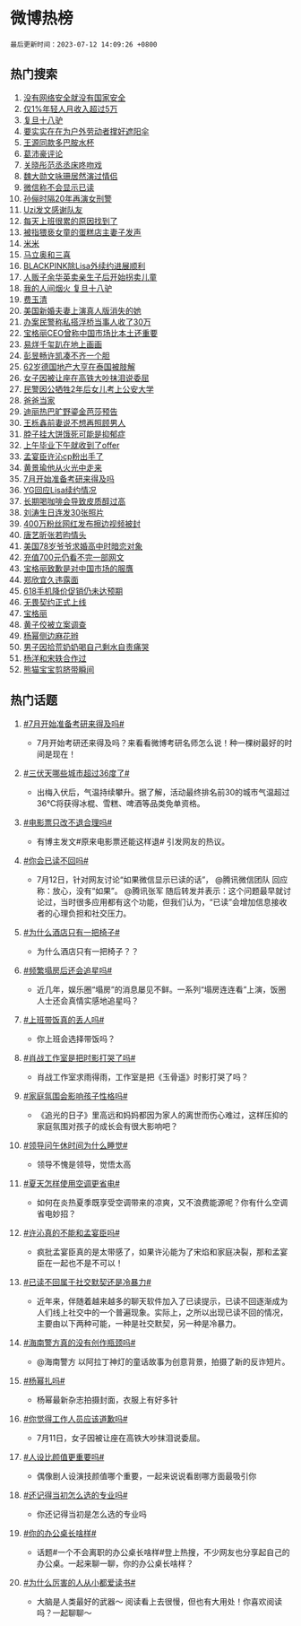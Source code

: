 # 微博热榜

`最后更新时间：2023-07-12 14:09:26 +0800`

## 热门搜索

1. [没有网络安全就没有国家安全](https://m.weibo.cn/search?containerid=100103type%3D1%26t%3D10%26q%3D%23%E6%B2%A1%E6%9C%89%E7%BD%91%E7%BB%9C%E5%AE%89%E5%85%A8%E5%B0%B1%E6%B2%A1%E6%9C%89%E5%9B%BD%E5%AE%B6%E5%AE%89%E5%85%A8%23&stream_entry_id=51&isnewpage=1&extparam=seat%3D1%26stream_entry_id%3D51%26c_type%3D51%26dgr%3D0%26cate%3D10103%26pos%3D0%26filter_type%3Drealtimehot%26display_time%3D1689142164%26pre_seqid%3D168914216486201758599&luicode=10000011&lfid=106003type%253D25%2526t%253D3%2526disable_hot%253D1%2526filter_type%253Drealtimehot)
1. [仅1%年轻人月收入超过5万](https://m.weibo.cn/search?containerid=100103type%3D1%26t%3D10%26q%3D%23%E4%BB%851%25%E5%B9%B4%E8%BD%BB%E4%BA%BA%E6%9C%88%E6%94%B6%E5%85%A5%E8%B6%85%E8%BF%875%E4%B8%87%23&stream_entry_id=31&isnewpage=1&extparam=seat%3D1%26stream_entry_id%3D31%26lcate%3D5001%26filter_type%3Drealtimehot%26pos%3D0%26flag%3D1%26dgr%3D0%26realpos%3D1%26c_type%3D31%26q%3D%2523%25E4%25BB%25851%2525%25E5%25B9%25B4%25E8%25BD%25BB%25E4%25BA%25BA%25E6%259C%2588%25E6%2594%25B6%25E5%2585%25A5%25E8%25B6%2585%25E8%25BF%25875%25E4%25B8%2587%2523%26cate%3D5001%26band_rank%3D1%26display_time%3D1689142164%26pre_seqid%3D168914216486201758599&luicode=10000011&lfid=106003type%253D25%2526t%253D3%2526disable_hot%253D1%2526filter_type%253Drealtimehot)
1. [复旦十八驴](https://m.weibo.cn/search?containerid=100103type%3D1%26t%3D10%26q%3D%E5%A4%8D%E6%97%A6%E5%8D%81%E5%85%AB%E9%A9%B4&stream_entry_id=31&isnewpage=1&extparam=seat%3D1%26stream_entry_id%3D31%26lcate%3D5001%26filter_type%3Drealtimehot%26pos%3D1%26flag%3D1%26dgr%3D0%26realpos%3D2%26c_type%3D31%26q%3D%25E5%25A4%258D%25E6%2597%25A6%25E5%258D%2581%25E5%2585%25AB%25E9%25A9%25B4%26cate%3D5001%26band_rank%3D2%26display_time%3D1689142164%26pre_seqid%3D168914216486201758599&luicode=10000011&lfid=106003type%253D25%2526t%253D3%2526disable_hot%253D1%2526filter_type%253Drealtimehot)
1. [要实实在在为户外劳动者撑好遮阳伞](https://m.weibo.cn/search?containerid=100103type%3D1%26t%3D10%26q%3D%23%E8%A6%81%E5%AE%9E%E5%AE%9E%E5%9C%A8%E5%9C%A8%E4%B8%BA%E6%88%B7%E5%A4%96%E5%8A%B3%E5%8A%A8%E8%80%85%E6%92%91%E5%A5%BD%E9%81%AE%E9%98%B3%E4%BC%9E%23&stream_entry_id=31&isnewpage=1&extparam=seat%3D1%26stream_entry_id%3D31%26lcate%3D5001%26filter_type%3Drealtimehot%26pos%3D2%26flag%3D0%26dgr%3D0%26realpos%3D3%26c_type%3D31%26q%3D%2523%25E8%25A6%2581%25E5%25AE%259E%25E5%25AE%259E%25E5%259C%25A8%25E5%259C%25A8%25E4%25B8%25BA%25E6%2588%25B7%25E5%25A4%2596%25E5%258A%25B3%25E5%258A%25A8%25E8%2580%2585%25E6%2592%2591%25E5%25A5%25BD%25E9%2581%25AE%25E9%2598%25B3%25E4%25BC%259E%2523%26cate%3D5001%26band_rank%3D3%26display_time%3D1689142164%26pre_seqid%3D168914216486201758599&luicode=10000011&lfid=106003type%253D25%2526t%253D3%2526disable_hot%253D1%2526filter_type%253Drealtimehot)
1. [王源同款多巴胺水杯](https://m.weibo.cn/search?containerid=100103type%3D1%26t%3D10%26q%3D%23%E7%8E%8B%E6%BA%90%E5%90%8C%E6%AC%BE%E5%A4%9A%E5%B7%B4%E8%83%BA%E6%B0%B4%E6%9D%AF%23&stream_entry_id=31&isnewpage=1&extparam=seat%3D1%26stream_entry_id%3D31%26is_ad_pos%3D1%26lcate%3D5001%26adid%3D196051%26pos%3D3%26dgr%3D0%26c_type%3D31%26q%3D%2523%25E7%258E%258B%25E6%25BA%2590%25E5%2590%258C%25E6%25AC%25BE%25E5%25A4%259A%25E5%25B7%25B4%25E8%2583%25BA%25E6%25B0%25B4%25E6%259D%25AF%2523%26band_rank%3D4%26cate%3D5001%26filter_type%3Drealtimehot%26topic_ad%3D1%26display_time%3D1689142164%26pre_seqid%3D168914216486201758599&luicode=10000011&lfid=106003type%253D25%2526t%253D3%2526disable_hot%253D1%2526filter_type%253Drealtimehot)
1. [葛沛豪评论](https://m.weibo.cn/search?containerid=100103type%3D1%26t%3D10%26q%3D%E8%91%9B%E6%B2%9B%E8%B1%AA%E8%AF%84%E8%AE%BA&stream_entry_id=31&isnewpage=1&extparam=seat%3D1%26stream_entry_id%3D31%26lcate%3D5001%26filter_type%3Drealtimehot%26pos%3D4%26flag%3D2%26dgr%3D0%26realpos%3D4%26c_type%3D31%26q%3D%25E8%2591%259B%25E6%25B2%259B%25E8%25B1%25AA%25E8%25AF%2584%25E8%25AE%25BA%26cate%3D5001%26band_rank%3D4%26display_time%3D1689142164%26pre_seqid%3D168914216486201758599&luicode=10000011&lfid=106003type%253D25%2526t%253D3%2526disable_hot%253D1%2526filter_type%253Drealtimehot)
1. [关晓彤范丞丞床咚吻戏](https://m.weibo.cn/search?containerid=100103type%3D1%26t%3D10%26q%3D%23%E5%85%B3%E6%99%93%E5%BD%A4%E8%8C%83%E4%B8%9E%E4%B8%9E%E5%BA%8A%E5%92%9A%E5%90%BB%E6%88%8F%23&stream_entry_id=31&isnewpage=1&extparam=seat%3D1%26stream_entry_id%3D31%26lcate%3D5001%26filter_type%3Drealtimehot%26pos%3D5%26flag%3D2%26dgr%3D0%26realpos%3D5%26c_type%3D31%26q%3D%2523%25E5%2585%25B3%25E6%2599%2593%25E5%25BD%25A4%25E8%258C%2583%25E4%25B8%259E%25E4%25B8%259E%25E5%25BA%258A%25E5%2592%259A%25E5%2590%25BB%25E6%2588%258F%2523%26cate%3D5001%26band_rank%3D5%26display_time%3D1689142164%26pre_seqid%3D168914216486201758599&luicode=10000011&lfid=106003type%253D25%2526t%253D3%2526disable_hot%253D1%2526filter_type%253Drealtimehot)
1. [魏大勋文咏珊居然演过情侣](https://m.weibo.cn/search?containerid=100103type%3D1%26t%3D10%26q%3D%23%E9%AD%8F%E5%A4%A7%E5%8B%8B%E6%96%87%E5%92%8F%E7%8F%8A%E5%B1%85%E7%84%B6%E6%BC%94%E8%BF%87%E6%83%85%E4%BE%A3%23&stream_entry_id=31&isnewpage=1&extparam=seat%3D1%26stream_entry_id%3D31%26lcate%3D5001%26filter_type%3Drealtimehot%26pos%3D6%26flag%3D2%26dgr%3D0%26realpos%3D6%26c_type%3D31%26q%3D%2523%25E9%25AD%258F%25E5%25A4%25A7%25E5%258B%258B%25E6%2596%2587%25E5%2592%258F%25E7%258F%258A%25E5%25B1%2585%25E7%2584%25B6%25E6%25BC%2594%25E8%25BF%2587%25E6%2583%2585%25E4%25BE%25A3%2523%26cate%3D5001%26band_rank%3D6%26display_time%3D1689142164%26pre_seqid%3D168914216486201758599&luicode=10000011&lfid=106003type%253D25%2526t%253D3%2526disable_hot%253D1%2526filter_type%253Drealtimehot)
1. [微信称不会显示已读](https://m.weibo.cn/search?containerid=100103type%3D1%26t%3D10%26q%3D%23%E5%BE%AE%E4%BF%A1%E7%A7%B0%E4%B8%8D%E4%BC%9A%E6%98%BE%E7%A4%BA%E5%B7%B2%E8%AF%BB%23&stream_entry_id=31&isnewpage=1&extparam=seat%3D1%26stream_entry_id%3D31%26lcate%3D5001%26filter_type%3Drealtimehot%26pos%3D7%26flag%3D2%26dgr%3D0%26realpos%3D7%26c_type%3D31%26q%3D%2523%25E5%25BE%25AE%25E4%25BF%25A1%25E7%25A7%25B0%25E4%25B8%258D%25E4%25BC%259A%25E6%2598%25BE%25E7%25A4%25BA%25E5%25B7%25B2%25E8%25AF%25BB%2523%26cate%3D5001%26band_rank%3D7%26display_time%3D1689142164%26pre_seqid%3D168914216486201758599&luicode=10000011&lfid=106003type%253D25%2526t%253D3%2526disable_hot%253D1%2526filter_type%253Drealtimehot)
1. [孙俪时隔20年再演女刑警](https://m.weibo.cn/search?containerid=100103type%3D1%26t%3D10%26q%3D%23%E5%AD%99%E4%BF%AA%E6%97%B6%E9%9A%9420%E5%B9%B4%E5%86%8D%E6%BC%94%E5%A5%B3%E5%88%91%E8%AD%A6%23&stream_entry_id=31&isnewpage=1&extparam=seat%3D1%26stream_entry_id%3D31%26lcate%3D5001%26filter_type%3Drealtimehot%26pos%3D8%26flag%3D1%26dgr%3D0%26realpos%3D8%26c_type%3D31%26q%3D%2523%25E5%25AD%2599%25E4%25BF%25AA%25E6%2597%25B6%25E9%259A%259420%25E5%25B9%25B4%25E5%2586%258D%25E6%25BC%2594%25E5%25A5%25B3%25E5%2588%2591%25E8%25AD%25A6%2523%26cate%3D5001%26band_rank%3D8%26display_time%3D1689142164%26pre_seqid%3D168914216486201758599&luicode=10000011&lfid=106003type%253D25%2526t%253D3%2526disable_hot%253D1%2526filter_type%253Drealtimehot)
1. [Uzi发文感谢队友](https://m.weibo.cn/search?containerid=100103type%3D1%26t%3D10%26q%3D%23Uzi%E5%8F%91%E6%96%87%E6%84%9F%E8%B0%A2%E9%98%9F%E5%8F%8B%23&stream_entry_id=31&isnewpage=1&extparam=seat%3D1%26stream_entry_id%3D31%26lcate%3D5001%26filter_type%3Drealtimehot%26pos%3D9%26flag%3D1%26dgr%3D0%26realpos%3D9%26c_type%3D31%26q%3D%2523Uzi%25E5%258F%2591%25E6%2596%2587%25E6%2584%259F%25E8%25B0%25A2%25E9%2598%259F%25E5%258F%258B%2523%26cate%3D5001%26band_rank%3D9%26display_time%3D1689142164%26pre_seqid%3D168914216486201758599&luicode=10000011&lfid=106003type%253D25%2526t%253D3%2526disable_hot%253D1%2526filter_type%253Drealtimehot)
1. [每天上班很累的原因找到了](https://m.weibo.cn/search?containerid=100103type%3D1%26t%3D10%26q%3D%E6%AF%8F%E5%A4%A9%E4%B8%8A%E7%8F%AD%E5%BE%88%E7%B4%AF%E7%9A%84%E5%8E%9F%E5%9B%A0%E6%89%BE%E5%88%B0%E4%BA%86&stream_entry_id=31&isnewpage=1&extparam=seat%3D1%26stream_entry_id%3D31%26lcate%3D5001%26filter_type%3Drealtimehot%26pos%3D10%26flag%3D0%26dgr%3D0%26realpos%3D10%26c_type%3D31%26q%3D%25E6%25AF%258F%25E5%25A4%25A9%25E4%25B8%258A%25E7%258F%25AD%25E5%25BE%2588%25E7%25B4%25AF%25E7%259A%2584%25E5%258E%259F%25E5%259B%25A0%25E6%2589%25BE%25E5%2588%25B0%25E4%25BA%2586%26cate%3D5001%26band_rank%3D10%26display_time%3D1689142164%26pre_seqid%3D168914216486201758599&luicode=10000011&lfid=106003type%253D25%2526t%253D3%2526disable_hot%253D1%2526filter_type%253Drealtimehot)
1. [被指猥亵女童的蛋糕店主妻子发声](https://m.weibo.cn/search?containerid=100103type%3D1%26t%3D10%26q%3D%23%E8%A2%AB%E6%8C%87%E7%8C%A5%E4%BA%B5%E5%A5%B3%E7%AB%A5%E7%9A%84%E8%9B%8B%E7%B3%95%E5%BA%97%E4%B8%BB%E5%A6%BB%E5%AD%90%E5%8F%91%E5%A3%B0%23&stream_entry_id=31&isnewpage=1&extparam=seat%3D1%26stream_entry_id%3D31%26lcate%3D5001%26filter_type%3Drealtimehot%26pos%3D11%26flag%3D0%26dgr%3D0%26realpos%3D11%26c_type%3D31%26q%3D%2523%25E8%25A2%25AB%25E6%258C%2587%25E7%258C%25A5%25E4%25BA%25B5%25E5%25A5%25B3%25E7%25AB%25A5%25E7%259A%2584%25E8%259B%258B%25E7%25B3%2595%25E5%25BA%2597%25E4%25B8%25BB%25E5%25A6%25BB%25E5%25AD%2590%25E5%258F%2591%25E5%25A3%25B0%2523%26cate%3D5001%26band_rank%3D11%26display_time%3D1689142164%26pre_seqid%3D168914216486201758599&luicode=10000011&lfid=106003type%253D25%2526t%253D3%2526disable_hot%253D1%2526filter_type%253Drealtimehot)
1. [米米](https://m.weibo.cn/search?containerid=100103type%3D1%26t%3D10%26q%3D%E7%B1%B3%E7%B1%B3&stream_entry_id=31&isnewpage=1&extparam=seat%3D1%26stream_entry_id%3D31%26lcate%3D5001%26filter_type%3Drealtimehot%26pos%3D12%26flag%3D0%26dgr%3D0%26realpos%3D12%26c_type%3D31%26q%3D%25E7%25B1%25B3%25E7%25B1%25B3%26cate%3D5001%26band_rank%3D12%26display_time%3D1689142164%26pre_seqid%3D168914216486201758599&luicode=10000011&lfid=106003type%253D25%2526t%253D3%2526disable_hot%253D1%2526filter_type%253Drealtimehot)
1. [马立奥和三喜](https://m.weibo.cn/search?containerid=100103type%3D1%26t%3D10%26q%3D%E9%A9%AC%E7%AB%8B%E5%A5%A5%E5%92%8C%E4%B8%89%E5%96%9C&stream_entry_id=31&isnewpage=1&extparam=seat%3D1%26stream_entry_id%3D31%26lcate%3D5001%26filter_type%3Drealtimehot%26pos%3D13%26flag%3D0%26dgr%3D0%26realpos%3D13%26c_type%3D31%26q%3D%25E9%25A9%25AC%25E7%25AB%258B%25E5%25A5%25A5%25E5%2592%258C%25E4%25B8%2589%25E5%2596%259C%26cate%3D5001%26band_rank%3D13%26display_time%3D1689142164%26pre_seqid%3D168914216486201758599&luicode=10000011&lfid=106003type%253D25%2526t%253D3%2526disable_hot%253D1%2526filter_type%253Drealtimehot)
1. [BLACKPINK除Lisa外续约进展顺利](https://m.weibo.cn/search?containerid=100103type%3D1%26t%3D10%26q%3D%23BLACKPINK%E9%99%A4Lisa%E5%A4%96%E7%BB%AD%E7%BA%A6%E8%BF%9B%E5%B1%95%E9%A1%BA%E5%88%A9%23&stream_entry_id=31&isnewpage=1&extparam=seat%3D1%26stream_entry_id%3D31%26lcate%3D5001%26filter_type%3Drealtimehot%26pos%3D14%26flag%3D0%26dgr%3D0%26realpos%3D14%26c_type%3D31%26q%3D%2523BLACKPINK%25E9%2599%25A4Lisa%25E5%25A4%2596%25E7%25BB%25AD%25E7%25BA%25A6%25E8%25BF%259B%25E5%25B1%2595%25E9%25A1%25BA%25E5%2588%25A9%2523%26cate%3D5001%26band_rank%3D14%26display_time%3D1689142164%26pre_seqid%3D168914216486201758599&luicode=10000011&lfid=106003type%253D25%2526t%253D3%2526disable_hot%253D1%2526filter_type%253Drealtimehot)
1. [人贩子余华英卖亲生子后开始拐卖儿童](https://m.weibo.cn/search?containerid=100103type%3D1%26t%3D10%26q%3D%23%E4%BA%BA%E8%B4%A9%E5%AD%90%E4%BD%99%E5%8D%8E%E8%8B%B1%E5%8D%96%E4%BA%B2%E7%94%9F%E5%AD%90%E5%90%8E%E5%BC%80%E5%A7%8B%E6%8B%90%E5%8D%96%E5%84%BF%E7%AB%A5%23&stream_entry_id=31&isnewpage=1&extparam=seat%3D1%26stream_entry_id%3D31%26lcate%3D5001%26filter_type%3Drealtimehot%26pos%3D15%26flag%3D0%26dgr%3D0%26realpos%3D15%26c_type%3D31%26q%3D%2523%25E4%25BA%25BA%25E8%25B4%25A9%25E5%25AD%2590%25E4%25BD%2599%25E5%258D%258E%25E8%258B%25B1%25E5%258D%2596%25E4%25BA%25B2%25E7%2594%259F%25E5%25AD%2590%25E5%2590%258E%25E5%25BC%2580%25E5%25A7%258B%25E6%258B%2590%25E5%258D%2596%25E5%2584%25BF%25E7%25AB%25A5%2523%26cate%3D5001%26band_rank%3D15%26display_time%3D1689142164%26pre_seqid%3D168914216486201758599&luicode=10000011&lfid=106003type%253D25%2526t%253D3%2526disable_hot%253D1%2526filter_type%253Drealtimehot)
1. [我的人间烟火 复旦十八驴](https://m.weibo.cn/search?containerid=100103type%3D1%26t%3D10%26q%3D%E6%88%91%E7%9A%84%E4%BA%BA%E9%97%B4%E7%83%9F%E7%81%AB+%E5%A4%8D%E6%97%A6%E5%8D%81%E5%85%AB%E9%A9%B4&stream_entry_id=31&isnewpage=1&extparam=seat%3D1%26stream_entry_id%3D31%26lcate%3D5001%26filter_type%3Drealtimehot%26pos%3D16%26flag%3D0%26dgr%3D0%26realpos%3D16%26c_type%3D31%26q%3D%25E6%2588%2591%25E7%259A%2584%25E4%25BA%25BA%25E9%2597%25B4%25E7%2583%259F%25E7%2581%25AB%2520%25E5%25A4%258D%25E6%2597%25A6%25E5%258D%2581%25E5%2585%25AB%25E9%25A9%25B4%26cate%3D5001%26band_rank%3D16%26display_time%3D1689142164%26pre_seqid%3D168914216486201758599&luicode=10000011&lfid=106003type%253D25%2526t%253D3%2526disable_hot%253D1%2526filter_type%253Drealtimehot)
1. [费玉清](https://m.weibo.cn/search?containerid=100103type%3D1%26t%3D10%26q%3D%E8%B4%B9%E7%8E%89%E6%B8%85&stream_entry_id=31&isnewpage=1&extparam=seat%3D1%26stream_entry_id%3D31%26lcate%3D5001%26filter_type%3Drealtimehot%26pos%3D17%26flag%3D1%26dgr%3D0%26realpos%3D17%26c_type%3D31%26q%3D%25E8%25B4%25B9%25E7%258E%2589%25E6%25B8%2585%26cate%3D5001%26band_rank%3D17%26display_time%3D1689142164%26pre_seqid%3D168914216486201758599&luicode=10000011&lfid=106003type%253D25%2526t%253D3%2526disable_hot%253D1%2526filter_type%253Drealtimehot)
1. [美国新婚夫妻上演真人版消失的她](https://m.weibo.cn/search?containerid=100103type%3D1%26t%3D10%26q%3D%23%E7%BE%8E%E5%9B%BD%E6%96%B0%E5%A9%9A%E5%A4%AB%E5%A6%BB%E4%B8%8A%E6%BC%94%E7%9C%9F%E4%BA%BA%E7%89%88%E6%B6%88%E5%A4%B1%E7%9A%84%E5%A5%B9%23&stream_entry_id=31&isnewpage=1&extparam=seat%3D1%26stream_entry_id%3D31%26lcate%3D5001%26filter_type%3Drealtimehot%26pos%3D18%26flag%3D0%26dgr%3D0%26realpos%3D18%26c_type%3D31%26q%3D%2523%25E7%25BE%258E%25E5%259B%25BD%25E6%2596%25B0%25E5%25A9%259A%25E5%25A4%25AB%25E5%25A6%25BB%25E4%25B8%258A%25E6%25BC%2594%25E7%259C%259F%25E4%25BA%25BA%25E7%2589%2588%25E6%25B6%2588%25E5%25A4%25B1%25E7%259A%2584%25E5%25A5%25B9%2523%26cate%3D5001%26band_rank%3D18%26display_time%3D1689142164%26pre_seqid%3D168914216486201758599&luicode=10000011&lfid=106003type%253D25%2526t%253D3%2526disable_hot%253D1%2526filter_type%253Drealtimehot)
1. [办案民警称私搭浮桥当事人收了30万](https://m.weibo.cn/search?containerid=100103type%3D1%26t%3D10%26q%3D%23%E5%8A%9E%E6%A1%88%E6%B0%91%E8%AD%A6%E7%A7%B0%E7%A7%81%E6%90%AD%E6%B5%AE%E6%A1%A5%E5%BD%93%E4%BA%8B%E4%BA%BA%E6%94%B6%E4%BA%8630%E4%B8%87%23&stream_entry_id=31&isnewpage=1&extparam=seat%3D1%26stream_entry_id%3D31%26lcate%3D5001%26filter_type%3Drealtimehot%26pos%3D19%26flag%3D1%26dgr%3D0%26realpos%3D19%26c_type%3D31%26q%3D%2523%25E5%258A%259E%25E6%25A1%2588%25E6%25B0%2591%25E8%25AD%25A6%25E7%25A7%25B0%25E7%25A7%2581%25E6%2590%25AD%25E6%25B5%25AE%25E6%25A1%25A5%25E5%25BD%2593%25E4%25BA%258B%25E4%25BA%25BA%25E6%2594%25B6%25E4%25BA%258630%25E4%25B8%2587%2523%26cate%3D5001%26band_rank%3D19%26display_time%3D1689142164%26pre_seqid%3D168914216486201758599&luicode=10000011&lfid=106003type%253D25%2526t%253D3%2526disable_hot%253D1%2526filter_type%253Drealtimehot)
1. [宝格丽CEO曾称中国市场比本土还重要](https://m.weibo.cn/search?containerid=100103type%3D1%26t%3D10%26q%3D%23%E5%AE%9D%E6%A0%BC%E4%B8%BDCEO%E6%9B%BE%E7%A7%B0%E4%B8%AD%E5%9B%BD%E5%B8%82%E5%9C%BA%E6%AF%94%E6%9C%AC%E5%9C%9F%E8%BF%98%E9%87%8D%E8%A6%81%23&stream_entry_id=31&isnewpage=1&extparam=seat%3D1%26stream_entry_id%3D31%26lcate%3D5001%26filter_type%3Drealtimehot%26pos%3D20%26flag%3D0%26dgr%3D0%26realpos%3D20%26c_type%3D31%26q%3D%2523%25E5%25AE%259D%25E6%25A0%25BC%25E4%25B8%25BDCEO%25E6%259B%25BE%25E7%25A7%25B0%25E4%25B8%25AD%25E5%259B%25BD%25E5%25B8%2582%25E5%259C%25BA%25E6%25AF%2594%25E6%259C%25AC%25E5%259C%259F%25E8%25BF%2598%25E9%2587%258D%25E8%25A6%2581%2523%26cate%3D5001%26band_rank%3D20%26display_time%3D1689142164%26pre_seqid%3D168914216486201758599&luicode=10000011&lfid=106003type%253D25%2526t%253D3%2526disable_hot%253D1%2526filter_type%253Drealtimehot)
1. [易烊千玺趴在地上画画](https://m.weibo.cn/search?containerid=100103type%3D1%26t%3D10%26q%3D%23%E6%98%93%E7%83%8A%E5%8D%83%E7%8E%BA%E8%B6%B4%E5%9C%A8%E5%9C%B0%E4%B8%8A%E7%94%BB%E7%94%BB%23&stream_entry_id=31&isnewpage=1&extparam=seat%3D1%26stream_entry_id%3D31%26lcate%3D5001%26filter_type%3Drealtimehot%26pos%3D21%26flag%3D1%26dgr%3D0%26realpos%3D21%26c_type%3D31%26q%3D%2523%25E6%2598%2593%25E7%2583%258A%25E5%258D%2583%25E7%258E%25BA%25E8%25B6%25B4%25E5%259C%25A8%25E5%259C%25B0%25E4%25B8%258A%25E7%2594%25BB%25E7%2594%25BB%2523%26cate%3D5001%26band_rank%3D21%26display_time%3D1689142164%26pre_seqid%3D168914216486201758599&luicode=10000011&lfid=106003type%253D25%2526t%253D3%2526disable_hot%253D1%2526filter_type%253Drealtimehot)
1. [彭昱畅许凯凑不齐一个胆](https://m.weibo.cn/search?containerid=100103type%3D1%26t%3D10%26q%3D%E5%BD%AD%E6%98%B1%E7%95%85%E8%AE%B8%E5%87%AF%E5%87%91%E4%B8%8D%E9%BD%90%E4%B8%80%E4%B8%AA%E8%83%86&stream_entry_id=31&isnewpage=1&extparam=seat%3D1%26stream_entry_id%3D31%26lcate%3D5001%26filter_type%3Drealtimehot%26pos%3D22%26flag%3D1%26dgr%3D0%26realpos%3D22%26c_type%3D31%26q%3D%25E5%25BD%25AD%25E6%2598%25B1%25E7%2595%2585%25E8%25AE%25B8%25E5%2587%25AF%25E5%2587%2591%25E4%25B8%258D%25E9%25BD%2590%25E4%25B8%2580%25E4%25B8%25AA%25E8%2583%2586%26cate%3D5001%26band_rank%3D22%26display_time%3D1689142164%26pre_seqid%3D168914216486201758599&luicode=10000011&lfid=106003type%253D25%2526t%253D3%2526disable_hot%253D1%2526filter_type%253Drealtimehot)
1. [62岁德国地产大亨在泰国被肢解](https://m.weibo.cn/search?containerid=100103type%3D1%26t%3D10%26q%3D%2362%E5%B2%81%E5%BE%B7%E5%9B%BD%E5%9C%B0%E4%BA%A7%E5%A4%A7%E4%BA%A8%E5%9C%A8%E6%B3%B0%E5%9B%BD%E8%A2%AB%E8%82%A2%E8%A7%A3%23&stream_entry_id=31&isnewpage=1&extparam=seat%3D1%26stream_entry_id%3D31%26lcate%3D5001%26filter_type%3Drealtimehot%26pos%3D23%26flag%3D0%26dgr%3D0%26realpos%3D23%26c_type%3D31%26q%3D%252362%25E5%25B2%2581%25E5%25BE%25B7%25E5%259B%25BD%25E5%259C%25B0%25E4%25BA%25A7%25E5%25A4%25A7%25E4%25BA%25A8%25E5%259C%25A8%25E6%25B3%25B0%25E5%259B%25BD%25E8%25A2%25AB%25E8%2582%25A2%25E8%25A7%25A3%2523%26cate%3D5001%26band_rank%3D23%26display_time%3D1689142164%26pre_seqid%3D168914216486201758599&luicode=10000011&lfid=106003type%253D25%2526t%253D3%2526disable_hot%253D1%2526filter_type%253Drealtimehot)
1. [女子因被让座在高铁大吵抹泪说委屈](https://m.weibo.cn/search?containerid=100103type%3D1%26t%3D10%26q%3D%23%E5%A5%B3%E5%AD%90%E5%9B%A0%E8%A2%AB%E8%AE%A9%E5%BA%A7%E5%9C%A8%E9%AB%98%E9%93%81%E5%A4%A7%E5%90%B5%E6%8A%B9%E6%B3%AA%E8%AF%B4%E5%A7%94%E5%B1%88%23&stream_entry_id=31&isnewpage=1&extparam=seat%3D1%26stream_entry_id%3D31%26lcate%3D5001%26filter_type%3Drealtimehot%26pos%3D24%26flag%3D1%26dgr%3D0%26realpos%3D24%26c_type%3D31%26q%3D%2523%25E5%25A5%25B3%25E5%25AD%2590%25E5%259B%25A0%25E8%25A2%25AB%25E8%25AE%25A9%25E5%25BA%25A7%25E5%259C%25A8%25E9%25AB%2598%25E9%2593%2581%25E5%25A4%25A7%25E5%2590%25B5%25E6%258A%25B9%25E6%25B3%25AA%25E8%25AF%25B4%25E5%25A7%2594%25E5%25B1%2588%2523%26cate%3D5001%26band_rank%3D24%26display_time%3D1689142164%26pre_seqid%3D168914216486201758599&luicode=10000011&lfid=106003type%253D25%2526t%253D3%2526disable_hot%253D1%2526filter_type%253Drealtimehot)
1. [民警因公牺牲2年后女儿考上公安大学](https://m.weibo.cn/search?containerid=100103type%3D1%26t%3D10%26q%3D%23%E6%B0%91%E8%AD%A6%E5%9B%A0%E5%85%AC%E7%89%BA%E7%89%B22%E5%B9%B4%E5%90%8E%E5%A5%B3%E5%84%BF%E8%80%83%E4%B8%8A%E5%85%AC%E5%AE%89%E5%A4%A7%E5%AD%A6%23&stream_entry_id=31&isnewpage=1&extparam=seat%3D1%26stream_entry_id%3D31%26lcate%3D5001%26filter_type%3Drealtimehot%26pos%3D25%26flag%3D32768%26dgr%3D0%26realpos%3D25%26c_type%3D31%26q%3D%2523%25E6%25B0%2591%25E8%25AD%25A6%25E5%259B%25A0%25E5%2585%25AC%25E7%2589%25BA%25E7%2589%25B22%25E5%25B9%25B4%25E5%2590%258E%25E5%25A5%25B3%25E5%2584%25BF%25E8%2580%2583%25E4%25B8%258A%25E5%2585%25AC%25E5%25AE%2589%25E5%25A4%25A7%25E5%25AD%25A6%2523%26cate%3D5001%26band_rank%3D25%26display_time%3D1689142164%26pre_seqid%3D168914216486201758599&luicode=10000011&lfid=106003type%253D25%2526t%253D3%2526disable_hot%253D1%2526filter_type%253Drealtimehot)
1. [爸爸当家](https://m.weibo.cn/search?containerid=100103type%3D1%26t%3D10%26q%3D%E7%88%B8%E7%88%B8%E5%BD%93%E5%AE%B6&stream_entry_id=31&isnewpage=1&extparam=seat%3D1%26stream_entry_id%3D31%26lcate%3D5001%26filter_type%3Drealtimehot%26pos%3D26%26flag%3D1%26dgr%3D0%26realpos%3D26%26c_type%3D31%26q%3D%25E7%2588%25B8%25E7%2588%25B8%25E5%25BD%2593%25E5%25AE%25B6%26cate%3D5001%26band_rank%3D26%26display_time%3D1689142164%26pre_seqid%3D168914216486201758599&luicode=10000011&lfid=106003type%253D25%2526t%253D3%2526disable_hot%253D1%2526filter_type%253Drealtimehot)
1. [迪丽热巴旷野鎏金芭莎预告](https://m.weibo.cn/search?containerid=100103type%3D1%26t%3D10%26q%3D%23%E8%BF%AA%E4%B8%BD%E7%83%AD%E5%B7%B4%E6%97%B7%E9%87%8E%E9%8E%8F%E9%87%91%E8%8A%AD%E8%8E%8E%E9%A2%84%E5%91%8A%23&stream_entry_id=31&isnewpage=1&extparam=seat%3D1%26stream_entry_id%3D31%26lcate%3D5001%26filter_type%3Drealtimehot%26pos%3D27%26flag%3D1%26dgr%3D0%26realpos%3D27%26c_type%3D31%26q%3D%2523%25E8%25BF%25AA%25E4%25B8%25BD%25E7%2583%25AD%25E5%25B7%25B4%25E6%2597%25B7%25E9%2587%258E%25E9%258E%258F%25E9%2587%2591%25E8%258A%25AD%25E8%258E%258E%25E9%25A2%2584%25E5%2591%258A%2523%26cate%3D5001%26band_rank%3D27%26display_time%3D1689142164%26pre_seqid%3D168914216486201758599&luicode=10000011&lfid=106003type%253D25%2526t%253D3%2526disable_hot%253D1%2526filter_type%253Drealtimehot)
1. [王栎鑫前妻说不想再照顾男人](https://m.weibo.cn/search?containerid=100103type%3D1%26t%3D10%26q%3D%23%E7%8E%8B%E6%A0%8E%E9%91%AB%E5%89%8D%E5%A6%BB%E8%AF%B4%E4%B8%8D%E6%83%B3%E5%86%8D%E7%85%A7%E9%A1%BE%E7%94%B7%E4%BA%BA%23&stream_entry_id=31&isnewpage=1&extparam=seat%3D1%26stream_entry_id%3D31%26lcate%3D5001%26filter_type%3Drealtimehot%26pos%3D28%26flag%3D0%26dgr%3D0%26realpos%3D28%26c_type%3D31%26q%3D%2523%25E7%258E%258B%25E6%25A0%258E%25E9%2591%25AB%25E5%2589%258D%25E5%25A6%25BB%25E8%25AF%25B4%25E4%25B8%258D%25E6%2583%25B3%25E5%2586%258D%25E7%2585%25A7%25E9%25A1%25BE%25E7%2594%25B7%25E4%25BA%25BA%2523%26cate%3D5001%26band_rank%3D28%26display_time%3D1689142164%26pre_seqid%3D168914216486201758599&luicode=10000011&lfid=106003type%253D25%2526t%253D3%2526disable_hot%253D1%2526filter_type%253Drealtimehot)
1. [脖子挂大饼饿死可能是抑郁症](https://m.weibo.cn/search?containerid=100103type%3D1%26t%3D10%26q%3D%E8%84%96%E5%AD%90%E6%8C%82%E5%A4%A7%E9%A5%BC%E9%A5%BF%E6%AD%BB%E5%8F%AF%E8%83%BD%E6%98%AF%E6%8A%91%E9%83%81%E7%97%87&stream_entry_id=31&isnewpage=1&extparam=seat%3D1%26stream_entry_id%3D31%26lcate%3D5001%26filter_type%3Drealtimehot%26pos%3D29%26flag%3D0%26dgr%3D0%26realpos%3D29%26c_type%3D31%26q%3D%25E8%2584%2596%25E5%25AD%2590%25E6%258C%2582%25E5%25A4%25A7%25E9%25A5%25BC%25E9%25A5%25BF%25E6%25AD%25BB%25E5%258F%25AF%25E8%2583%25BD%25E6%2598%25AF%25E6%258A%2591%25E9%2583%2581%25E7%2597%2587%26cate%3D5001%26band_rank%3D29%26display_time%3D1689142164%26pre_seqid%3D168914216486201758599&luicode=10000011&lfid=106003type%253D25%2526t%253D3%2526disable_hot%253D1%2526filter_type%253Drealtimehot)
1. [上午毕业下午就收到了offer](https://m.weibo.cn/search?containerid=100103type%3D1%26t%3D10%26q%3D%23%E4%B8%8A%E5%8D%88%E6%AF%95%E4%B8%9A%E4%B8%8B%E5%8D%88%E5%B0%B1%E6%94%B6%E5%88%B0%E4%BA%86offer%23&stream_entry_id=31&isnewpage=1&extparam=seat%3D1%26stream_entry_id%3D31%26lcate%3D5001%26filter_type%3Drealtimehot%26pos%3D30%26flag%3D0%26dgr%3D0%26realpos%3D30%26c_type%3D31%26q%3D%2523%25E4%25B8%258A%25E5%258D%2588%25E6%25AF%2595%25E4%25B8%259A%25E4%25B8%258B%25E5%258D%2588%25E5%25B0%25B1%25E6%2594%25B6%25E5%2588%25B0%25E4%25BA%2586offer%2523%26cate%3D5001%26band_rank%3D30%26display_time%3D1689142164%26pre_seqid%3D168914216486201758599&luicode=10000011&lfid=106003type%253D25%2526t%253D3%2526disable_hot%253D1%2526filter_type%253Drealtimehot)
1. [孟宴臣许沁cp粉出手了](https://m.weibo.cn/search?containerid=100103type%3D1%26t%3D10%26q%3D%23%E5%AD%9F%E5%AE%B4%E8%87%A3%E8%AE%B8%E6%B2%81cp%E7%B2%89%E5%87%BA%E6%89%8B%E4%BA%86%23&stream_entry_id=31&isnewpage=1&extparam=seat%3D1%26stream_entry_id%3D31%26lcate%3D5001%26filter_type%3Drealtimehot%26pos%3D31%26flag%3D1%26dgr%3D0%26realpos%3D31%26c_type%3D31%26q%3D%2523%25E5%25AD%259F%25E5%25AE%25B4%25E8%2587%25A3%25E8%25AE%25B8%25E6%25B2%2581cp%25E7%25B2%2589%25E5%2587%25BA%25E6%2589%258B%25E4%25BA%2586%2523%26cate%3D5001%26band_rank%3D31%26display_time%3D1689142164%26pre_seqid%3D168914216486201758599&luicode=10000011&lfid=106003type%253D25%2526t%253D3%2526disable_hot%253D1%2526filter_type%253Drealtimehot)
1. [黄景瑜他从火光中走来](https://m.weibo.cn/search?containerid=100103type%3D1%26t%3D10%26q%3D%23%E9%BB%84%E6%99%AF%E7%91%9C%E4%BB%96%E4%BB%8E%E7%81%AB%E5%85%89%E4%B8%AD%E8%B5%B0%E6%9D%A5%23&stream_entry_id=31&isnewpage=1&extparam=seat%3D1%26stream_entry_id%3D31%26lcate%3D5001%26filter_type%3Drealtimehot%26pos%3D32%26flag%3D1%26dgr%3D0%26realpos%3D32%26c_type%3D31%26q%3D%2523%25E9%25BB%2584%25E6%2599%25AF%25E7%2591%259C%25E4%25BB%2596%25E4%25BB%258E%25E7%2581%25AB%25E5%2585%2589%25E4%25B8%25AD%25E8%25B5%25B0%25E6%259D%25A5%2523%26cate%3D5001%26band_rank%3D32%26display_time%3D1689142164%26pre_seqid%3D168914216486201758599&luicode=10000011&lfid=106003type%253D25%2526t%253D3%2526disable_hot%253D1%2526filter_type%253Drealtimehot)
1. [7月开始准备考研来得及吗](https://m.weibo.cn/search?containerid=100103type%3D1%26t%3D10%26q%3D%237%E6%9C%88%E5%BC%80%E5%A7%8B%E5%87%86%E5%A4%87%E8%80%83%E7%A0%94%E6%9D%A5%E5%BE%97%E5%8F%8A%E5%90%97%23&stream_entry_id=31&isnewpage=1&extparam=seat%3D1%26stream_entry_id%3D31%26lcate%3D5001%26filter_type%3Drealtimehot%26pos%3D33%26flag%3D1%26dgr%3D0%26realpos%3D33%26c_type%3D31%26q%3D%25237%25E6%259C%2588%25E5%25BC%2580%25E5%25A7%258B%25E5%2587%2586%25E5%25A4%2587%25E8%2580%2583%25E7%25A0%2594%25E6%259D%25A5%25E5%25BE%2597%25E5%258F%258A%25E5%2590%2597%2523%26cate%3D5001%26band_rank%3D33%26display_time%3D1689142164%26pre_seqid%3D168914216486201758599&luicode=10000011&lfid=106003type%253D25%2526t%253D3%2526disable_hot%253D1%2526filter_type%253Drealtimehot)
1. [YG回应Lisa续约情况](https://m.weibo.cn/search?containerid=100103type%3D1%26t%3D10%26q%3D%23YG%E5%9B%9E%E5%BA%94Lisa%E7%BB%AD%E7%BA%A6%E6%83%85%E5%86%B5%23&stream_entry_id=31&isnewpage=1&extparam=seat%3D1%26stream_entry_id%3D31%26lcate%3D5001%26filter_type%3Drealtimehot%26pos%3D34%26flag%3D0%26dgr%3D0%26realpos%3D34%26c_type%3D31%26q%3D%2523YG%25E5%259B%259E%25E5%25BA%2594Lisa%25E7%25BB%25AD%25E7%25BA%25A6%25E6%2583%2585%25E5%2586%25B5%2523%26cate%3D5001%26band_rank%3D34%26display_time%3D1689142164%26pre_seqid%3D168914216486201758599&luicode=10000011&lfid=106003type%253D25%2526t%253D3%2526disable_hot%253D1%2526filter_type%253Drealtimehot)
1. [长期喝咖啡会导致皮质醇过高](https://m.weibo.cn/search?containerid=100103type%3D1%26t%3D10%26q%3D%23%E9%95%BF%E6%9C%9F%E5%96%9D%E5%92%96%E5%95%A1%E4%BC%9A%E5%AF%BC%E8%87%B4%E7%9A%AE%E8%B4%A8%E9%86%87%E8%BF%87%E9%AB%98%23&stream_entry_id=31&isnewpage=1&extparam=seat%3D1%26stream_entry_id%3D31%26lcate%3D5001%26filter_type%3Drealtimehot%26pos%3D35%26flag%3D0%26dgr%3D0%26realpos%3D35%26c_type%3D31%26q%3D%2523%25E9%2595%25BF%25E6%259C%259F%25E5%2596%259D%25E5%2592%2596%25E5%2595%25A1%25E4%25BC%259A%25E5%25AF%25BC%25E8%2587%25B4%25E7%259A%25AE%25E8%25B4%25A8%25E9%2586%2587%25E8%25BF%2587%25E9%25AB%2598%2523%26cate%3D5001%26band_rank%3D35%26display_time%3D1689142164%26pre_seqid%3D168914216486201758599&luicode=10000011&lfid=106003type%253D25%2526t%253D3%2526disable_hot%253D1%2526filter_type%253Drealtimehot)
1. [刘涛生日连发30张照片](https://m.weibo.cn/search?containerid=100103type%3D1%26t%3D10%26q%3D%23%E5%88%98%E6%B6%9B%E7%94%9F%E6%97%A5%E8%BF%9E%E5%8F%9130%E5%BC%A0%E7%85%A7%E7%89%87%23&stream_entry_id=31&isnewpage=1&extparam=seat%3D1%26stream_entry_id%3D31%26lcate%3D5001%26filter_type%3Drealtimehot%26pos%3D36%26flag%3D0%26dgr%3D0%26realpos%3D36%26c_type%3D31%26q%3D%2523%25E5%2588%2598%25E6%25B6%259B%25E7%2594%259F%25E6%2597%25A5%25E8%25BF%259E%25E5%258F%259130%25E5%25BC%25A0%25E7%2585%25A7%25E7%2589%2587%2523%26cate%3D5001%26band_rank%3D36%26display_time%3D1689142164%26pre_seqid%3D168914216486201758599&luicode=10000011&lfid=106003type%253D25%2526t%253D3%2526disable_hot%253D1%2526filter_type%253Drealtimehot)
1. [400万粉丝网红发布擦边视频被封](https://m.weibo.cn/search?containerid=100103type%3D1%26t%3D10%26q%3D%23400%E4%B8%87%E7%B2%89%E4%B8%9D%E7%BD%91%E7%BA%A2%E5%8F%91%E5%B8%83%E6%93%A6%E8%BE%B9%E8%A7%86%E9%A2%91%E8%A2%AB%E5%B0%81%23&stream_entry_id=31&isnewpage=1&extparam=seat%3D1%26stream_entry_id%3D31%26lcate%3D5001%26filter_type%3Drealtimehot%26pos%3D37%26flag%3D0%26dgr%3D0%26realpos%3D37%26c_type%3D31%26q%3D%2523400%25E4%25B8%2587%25E7%25B2%2589%25E4%25B8%259D%25E7%25BD%2591%25E7%25BA%25A2%25E5%258F%2591%25E5%25B8%2583%25E6%2593%25A6%25E8%25BE%25B9%25E8%25A7%2586%25E9%25A2%2591%25E8%25A2%25AB%25E5%25B0%2581%2523%26cate%3D5001%26band_rank%3D37%26display_time%3D1689142164%26pre_seqid%3D168914216486201758599&luicode=10000011&lfid=106003type%253D25%2526t%253D3%2526disable_hot%253D1%2526filter_type%253Drealtimehot)
1. [唐艺昕张若昀情头](https://m.weibo.cn/search?containerid=100103type%3D1%26t%3D10%26q%3D%23%E5%94%90%E8%89%BA%E6%98%95%E5%BC%A0%E8%8B%A5%E6%98%80%E6%83%85%E5%A4%B4%23&stream_entry_id=31&isnewpage=1&extparam=seat%3D1%26stream_entry_id%3D31%26lcate%3D5001%26filter_type%3Drealtimehot%26pos%3D38%26flag%3D0%26dgr%3D0%26realpos%3D38%26c_type%3D31%26q%3D%2523%25E5%2594%2590%25E8%2589%25BA%25E6%2598%2595%25E5%25BC%25A0%25E8%258B%25A5%25E6%2598%2580%25E6%2583%2585%25E5%25A4%25B4%2523%26cate%3D5001%26band_rank%3D38%26display_time%3D1689142164%26pre_seqid%3D168914216486201758599&luicode=10000011&lfid=106003type%253D25%2526t%253D3%2526disable_hot%253D1%2526filter_type%253Drealtimehot)
1. [美国78岁爷爷求婚高中时暗恋对象](https://m.weibo.cn/search?containerid=100103type%3D1%26t%3D10%26q%3D%23%E7%BE%8E%E5%9B%BD78%E5%B2%81%E7%88%B7%E7%88%B7%E6%B1%82%E5%A9%9A%E9%AB%98%E4%B8%AD%E6%97%B6%E6%9A%97%E6%81%8B%E5%AF%B9%E8%B1%A1%23&stream_entry_id=31&isnewpage=1&extparam=seat%3D1%26stream_entry_id%3D31%26lcate%3D5001%26filter_type%3Drealtimehot%26pos%3D39%26flag%3D32768%26dgr%3D0%26realpos%3D39%26c_type%3D31%26q%3D%2523%25E7%25BE%258E%25E5%259B%25BD78%25E5%25B2%2581%25E7%2588%25B7%25E7%2588%25B7%25E6%25B1%2582%25E5%25A9%259A%25E9%25AB%2598%25E4%25B8%25AD%25E6%2597%25B6%25E6%259A%2597%25E6%2581%258B%25E5%25AF%25B9%25E8%25B1%25A1%2523%26cate%3D5001%26band_rank%3D39%26display_time%3D1689142164%26pre_seqid%3D168914216486201758599&luicode=10000011&lfid=106003type%253D25%2526t%253D3%2526disable_hot%253D1%2526filter_type%253Drealtimehot)
1. [充值700元仍看不完一部网文](https://m.weibo.cn/search?containerid=100103type%3D1%26t%3D10%26q%3D%23%E5%85%85%E5%80%BC700%E5%85%83%E4%BB%8D%E7%9C%8B%E4%B8%8D%E5%AE%8C%E4%B8%80%E9%83%A8%E7%BD%91%E6%96%87%23&stream_entry_id=31&isnewpage=1&extparam=seat%3D1%26stream_entry_id%3D31%26lcate%3D5001%26filter_type%3Drealtimehot%26pos%3D40%26flag%3D1%26dgr%3D0%26realpos%3D40%26c_type%3D31%26q%3D%2523%25E5%2585%2585%25E5%2580%25BC700%25E5%2585%2583%25E4%25BB%258D%25E7%259C%258B%25E4%25B8%258D%25E5%25AE%258C%25E4%25B8%2580%25E9%2583%25A8%25E7%25BD%2591%25E6%2596%2587%2523%26cate%3D5001%26band_rank%3D40%26display_time%3D1689142164%26pre_seqid%3D168914216486201758599&luicode=10000011&lfid=106003type%253D25%2526t%253D3%2526disable_hot%253D1%2526filter_type%253Drealtimehot)
1. [宝格丽致歉是对中国市场的服膺](https://m.weibo.cn/search?containerid=100103type%3D1%26t%3D10%26q%3D%E5%AE%9D%E6%A0%BC%E4%B8%BD%E8%87%B4%E6%AD%89%E6%98%AF%E5%AF%B9%E4%B8%AD%E5%9B%BD%E5%B8%82%E5%9C%BA%E7%9A%84%E6%9C%8D%E8%86%BA&stream_entry_id=31&isnewpage=1&extparam=seat%3D1%26stream_entry_id%3D31%26lcate%3D5001%26filter_type%3Drealtimehot%26pos%3D41%26flag%3D0%26dgr%3D0%26realpos%3D41%26c_type%3D31%26q%3D%25E5%25AE%259D%25E6%25A0%25BC%25E4%25B8%25BD%25E8%2587%25B4%25E6%25AD%2589%25E6%2598%25AF%25E5%25AF%25B9%25E4%25B8%25AD%25E5%259B%25BD%25E5%25B8%2582%25E5%259C%25BA%25E7%259A%2584%25E6%259C%258D%25E8%2586%25BA%26cate%3D5001%26band_rank%3D41%26display_time%3D1689142164%26pre_seqid%3D168914216486201758599&luicode=10000011&lfid=106003type%253D25%2526t%253D3%2526disable_hot%253D1%2526filter_type%253Drealtimehot)
1. [郑欣宜久违露面](https://m.weibo.cn/search?containerid=100103type%3D1%26t%3D10%26q%3D%23%E9%83%91%E6%AC%A3%E5%AE%9C%E4%B9%85%E8%BF%9D%E9%9C%B2%E9%9D%A2%23&stream_entry_id=31&isnewpage=1&extparam=seat%3D1%26stream_entry_id%3D31%26lcate%3D5001%26filter_type%3Drealtimehot%26pos%3D42%26flag%3D1%26dgr%3D0%26realpos%3D42%26c_type%3D31%26q%3D%2523%25E9%2583%2591%25E6%25AC%25A3%25E5%25AE%259C%25E4%25B9%2585%25E8%25BF%259D%25E9%259C%25B2%25E9%259D%25A2%2523%26cate%3D5001%26band_rank%3D42%26display_time%3D1689142164%26pre_seqid%3D168914216486201758599&luicode=10000011&lfid=106003type%253D25%2526t%253D3%2526disable_hot%253D1%2526filter_type%253Drealtimehot)
1. [618手机降价促销仍未达预期](https://m.weibo.cn/search?containerid=100103type%3D1%26t%3D10%26q%3D%23618%E6%89%8B%E6%9C%BA%E9%99%8D%E4%BB%B7%E4%BF%83%E9%94%80%E4%BB%8D%E6%9C%AA%E8%BE%BE%E9%A2%84%E6%9C%9F%23&stream_entry_id=31&isnewpage=1&extparam=seat%3D1%26stream_entry_id%3D31%26lcate%3D5001%26filter_type%3Drealtimehot%26pos%3D43%26flag%3D1%26dgr%3D0%26realpos%3D43%26c_type%3D31%26q%3D%2523618%25E6%2589%258B%25E6%259C%25BA%25E9%2599%258D%25E4%25BB%25B7%25E4%25BF%2583%25E9%2594%2580%25E4%25BB%258D%25E6%259C%25AA%25E8%25BE%25BE%25E9%25A2%2584%25E6%259C%259F%2523%26cate%3D5001%26band_rank%3D43%26display_time%3D1689142164%26pre_seqid%3D168914216486201758599&luicode=10000011&lfid=106003type%253D25%2526t%253D3%2526disable_hot%253D1%2526filter_type%253Drealtimehot)
1. [无畏契约正式上线](https://m.weibo.cn/search?containerid=100103type%3D1%26t%3D10%26q%3D%E6%97%A0%E7%95%8F%E5%A5%91%E7%BA%A6%E6%AD%A3%E5%BC%8F%E4%B8%8A%E7%BA%BF&stream_entry_id=31&isnewpage=1&extparam=seat%3D1%26stream_entry_id%3D31%26lcate%3D5001%26filter_type%3Drealtimehot%26pos%3D44%26flag%3D0%26dgr%3D0%26realpos%3D44%26c_type%3D31%26q%3D%25E6%2597%25A0%25E7%2595%258F%25E5%25A5%2591%25E7%25BA%25A6%25E6%25AD%25A3%25E5%25BC%258F%25E4%25B8%258A%25E7%25BA%25BF%26cate%3D5001%26band_rank%3D44%26display_time%3D1689142164%26pre_seqid%3D168914216486201758599&luicode=10000011&lfid=106003type%253D25%2526t%253D3%2526disable_hot%253D1%2526filter_type%253Drealtimehot)
1. [宝格丽](https://m.weibo.cn/search?containerid=100103type%3D1%26t%3D10%26q%3D%23%E5%AE%9D%E6%A0%BC%E4%B8%BD%23&stream_entry_id=31&isnewpage=1&extparam=seat%3D1%26stream_entry_id%3D31%26lcate%3D5001%26filter_type%3Drealtimehot%26pos%3D45%26flag%3D0%26dgr%3D0%26realpos%3D45%26c_type%3D31%26q%3D%2523%25E5%25AE%259D%25E6%25A0%25BC%25E4%25B8%25BD%2523%26cate%3D5001%26band_rank%3D45%26display_time%3D1689142164%26pre_seqid%3D168914216486201758599&luicode=10000011&lfid=106003type%253D25%2526t%253D3%2526disable_hot%253D1%2526filter_type%253Drealtimehot)
1. [黄子佼被立案调查](https://m.weibo.cn/search?containerid=100103type%3D1%26t%3D10%26q%3D%23%E9%BB%84%E5%AD%90%E4%BD%BC%E8%A2%AB%E7%AB%8B%E6%A1%88%E8%B0%83%E6%9F%A5%23&stream_entry_id=31&isnewpage=1&extparam=seat%3D1%26stream_entry_id%3D31%26lcate%3D5001%26filter_type%3Drealtimehot%26pos%3D46%26flag%3D0%26dgr%3D0%26realpos%3D46%26c_type%3D31%26q%3D%2523%25E9%25BB%2584%25E5%25AD%2590%25E4%25BD%25BC%25E8%25A2%25AB%25E7%25AB%258B%25E6%25A1%2588%25E8%25B0%2583%25E6%259F%25A5%2523%26cate%3D5001%26band_rank%3D46%26display_time%3D1689142164%26pre_seqid%3D168914216486201758599&luicode=10000011&lfid=106003type%253D25%2526t%253D3%2526disable_hot%253D1%2526filter_type%253Drealtimehot)
1. [杨幂侧边麻花辫](https://m.weibo.cn/search?containerid=100103type%3D1%26t%3D10%26q%3D%23%E6%9D%A8%E5%B9%82%E4%BE%A7%E8%BE%B9%E9%BA%BB%E8%8A%B1%E8%BE%AB%23&stream_entry_id=31&isnewpage=1&extparam=seat%3D1%26stream_entry_id%3D31%26lcate%3D5001%26filter_type%3Drealtimehot%26pos%3D47%26flag%3D1%26dgr%3D0%26realpos%3D47%26c_type%3D31%26q%3D%2523%25E6%259D%25A8%25E5%25B9%2582%25E4%25BE%25A7%25E8%25BE%25B9%25E9%25BA%25BB%25E8%258A%25B1%25E8%25BE%25AB%2523%26cate%3D5001%26band_rank%3D47%26display_time%3D1689142164%26pre_seqid%3D168914216486201758599&luicode=10000011&lfid=106003type%253D25%2526t%253D3%2526disable_hot%253D1%2526filter_type%253Drealtimehot)
1. [男子因拾荒奶奶喝自己剩水自责痛哭](https://m.weibo.cn/search?containerid=100103type%3D1%26t%3D10%26q%3D%23%E7%94%B7%E5%AD%90%E5%9B%A0%E6%8B%BE%E8%8D%92%E5%A5%B6%E5%A5%B6%E5%96%9D%E8%87%AA%E5%B7%B1%E5%89%A9%E6%B0%B4%E8%87%AA%E8%B4%A3%E7%97%9B%E5%93%AD%23&stream_entry_id=31&isnewpage=1&extparam=seat%3D1%26stream_entry_id%3D31%26lcate%3D5001%26filter_type%3Drealtimehot%26pos%3D48%26flag%3D32768%26dgr%3D0%26realpos%3D48%26c_type%3D31%26q%3D%2523%25E7%2594%25B7%25E5%25AD%2590%25E5%259B%25A0%25E6%258B%25BE%25E8%258D%2592%25E5%25A5%25B6%25E5%25A5%25B6%25E5%2596%259D%25E8%2587%25AA%25E5%25B7%25B1%25E5%2589%25A9%25E6%25B0%25B4%25E8%2587%25AA%25E8%25B4%25A3%25E7%2597%259B%25E5%2593%25AD%2523%26cate%3D5001%26band_rank%3D48%26display_time%3D1689142164%26pre_seqid%3D168914216486201758599&luicode=10000011&lfid=106003type%253D25%2526t%253D3%2526disable_hot%253D1%2526filter_type%253Drealtimehot)
1. [杨洋和宋轶合作过](https://m.weibo.cn/search?containerid=100103type%3D1%26t%3D10%26q%3D%23%E6%9D%A8%E6%B4%8B%E5%92%8C%E5%AE%8B%E8%BD%B6%E5%90%88%E4%BD%9C%E8%BF%87%23&stream_entry_id=31&isnewpage=1&extparam=seat%3D1%26stream_entry_id%3D31%26lcate%3D5001%26filter_type%3Drealtimehot%26pos%3D49%26flag%3D0%26dgr%3D0%26realpos%3D49%26c_type%3D31%26q%3D%2523%25E6%259D%25A8%25E6%25B4%258B%25E5%2592%258C%25E5%25AE%258B%25E8%25BD%25B6%25E5%2590%2588%25E4%25BD%259C%25E8%25BF%2587%2523%26cate%3D5001%26band_rank%3D49%26display_time%3D1689142164%26pre_seqid%3D168914216486201758599&luicode=10000011&lfid=106003type%253D25%2526t%253D3%2526disable_hot%253D1%2526filter_type%253Drealtimehot)
1. [熊猫宝宝剪脐带瞬间](https://m.weibo.cn/search?containerid=100103type%3D1%26t%3D10%26q%3D%23%E7%86%8A%E7%8C%AB%E5%AE%9D%E5%AE%9D%E5%89%AA%E8%84%90%E5%B8%A6%E7%9E%AC%E9%97%B4%23&stream_entry_id=31&isnewpage=1&extparam=seat%3D1%26stream_entry_id%3D31%26lcate%3D5001%26filter_type%3Drealtimehot%26pos%3D50%26flag%3D32768%26dgr%3D0%26realpos%3D50%26c_type%3D31%26q%3D%2523%25E7%2586%258A%25E7%258C%25AB%25E5%25AE%259D%25E5%25AE%259D%25E5%2589%25AA%25E8%2584%2590%25E5%25B8%25A6%25E7%259E%25AC%25E9%2597%25B4%2523%26cate%3D5001%26band_rank%3D50%26display_time%3D1689142164%26pre_seqid%3D168914216486201758599&luicode=10000011&lfid=106003type%253D25%2526t%253D3%2526disable_hot%253D1%2526filter_type%253Drealtimehot)

## 热门话题

1. [#7月开始准备考研来得及吗#](https://m.weibo.cn/search?containerid=231522type%3D1%26t%3D10%26q%3D%237%E6%9C%88%E5%BC%80%E5%A7%8B%E5%87%86%E5%A4%87%E8%80%83%E7%A0%94%E6%9D%A5%E5%BE%97%E5%8F%8A%E5%90%97%23&stream_entry_id=128&isnewpage=1&extparam=seat%3D1%26dgr%3D0%26cate%3D5004%26lcate%3D5004%26unitid%3D1689133428344%26pos%3D1-0-0%26c_type%3D128%26display_time%3D1689142166%26pre_seqid%3D168914216616502718621&luicode=10000011&lfid=231648_-_4)
    - 7月开始考研还来得及吗？来看看微博考研名师怎么说！种一棵树最好的时间是现在！

1. [#三伏天哪些城市超过36度了#](https://m.weibo.cn/search?containerid=231522type%3D1%26t%3D10%26q%3D%23%E4%B8%89%E4%BC%8F%E5%A4%A9%E5%93%AA%E4%BA%9B%E5%9F%8E%E5%B8%82%E8%B6%85%E8%BF%8736%E5%BA%A6%E4%BA%86%23&stream_entry_id=128&isnewpage=1&extparam=seat%3D1%26dgr%3D0%26cate%3D5004%26lcate%3D5004%26unitid%3D1689134947915%26pos%3D1-0-1%26c_type%3D128%26display_time%3D1689142166%26pre_seqid%3D168914216616502718621&luicode=10000011&lfid=231648_-_4)
    - 出梅入伏后，气温持续攀升。据了解，活动最终排名前30的城市气温超过36℃将获得冰棍、雪糕、啤酒等品类免单资格。

1. [#电影票只改不退合理吗#](https://m.weibo.cn/search?containerid=231522type%3D1%26t%3D10%26q%3D%23%E7%94%B5%E5%BD%B1%E7%A5%A8%E5%8F%AA%E6%94%B9%E4%B8%8D%E9%80%80%E5%90%88%E7%90%86%E5%90%97%23&stream_entry_id=128&isnewpage=1&extparam=seat%3D1%26dgr%3D0%26cate%3D5004%26lcate%3D5004%26unitid%3D1689131625094%26pos%3D1-0-2%26c_type%3D128%26display_time%3D1689142166%26pre_seqid%3D168914216616502718621&luicode=10000011&lfid=231648_-_4)
    - 有博主发文#原来电影票还能这样退# 引发网友的热议。

1. [#你会已读不回吗#](https://m.weibo.cn/search?containerid=231522type%3D1%26t%3D10%26q%3D%23%E4%BD%A0%E4%BC%9A%E5%B7%B2%E8%AF%BB%E4%B8%8D%E5%9B%9E%E5%90%97%23&stream_entry_id=128&isnewpage=1&extparam=seat%3D1%26dgr%3D0%26cate%3D5004%26lcate%3D5004%26unitid%3D1689134041474%26pos%3D1-0-3%26c_type%3D128%26display_time%3D1689142166%26pre_seqid%3D168914216616502718621&luicode=10000011&lfid=231648_-_4)
    - 7月12日，针对网友讨论“如果微信显示已读的话”， @腾讯微信团队 回应称：放心，没有“如果”。 ​​​@腾讯张军 随后转发并表示：这个问题最早就讨论过，当时很多应用都有这个功能，但我们认为，“已读”会增加信息接收者的心理负担和社交压力。

1. [#为什么酒店只有一把椅子#](https://m.weibo.cn/search?containerid=231522type%3D1%26t%3D10%26q%3D%23%E4%B8%BA%E4%BB%80%E4%B9%88%E9%85%92%E5%BA%97%E5%8F%AA%E6%9C%89%E4%B8%80%E6%8A%8A%E6%A4%85%E5%AD%90%23&stream_entry_id=128&isnewpage=1&extparam=seat%3D1%26dgr%3D0%26cate%3D5004%26lcate%3D5004%26unitid%3D1689126785461%26pos%3D1-0-4%26c_type%3D128%26display_time%3D1689142166%26pre_seqid%3D168914216616502718621&luicode=10000011&lfid=231648_-_4)
    - 为什么酒店只有一把椅子？？

1. [#频繁塌房后还会追星吗#](https://m.weibo.cn/search?containerid=231522type%3D1%26t%3D10%26q%3D%23%E9%A2%91%E7%B9%81%E5%A1%8C%E6%88%BF%E5%90%8E%E8%BF%98%E4%BC%9A%E8%BF%BD%E6%98%9F%E5%90%97%23&stream_entry_id=128&isnewpage=1&extparam=seat%3D1%26dgr%3D0%26cate%3D5004%26lcate%3D5004%26unitid%3D1689139134449%26pos%3D1-0-5%26c_type%3D128%26display_time%3D1689142166%26pre_seqid%3D168914216616502718621&luicode=10000011&lfid=231648_-_4)
    - 近几年，娱乐圈“塌房”的消息屡见不鲜。一系列“塌房连连看”上演，饭圈人士还会真情实感地追星吗？

1. [#上班带饭真的丢人吗#](https://m.weibo.cn/search?containerid=231522type%3D1%26t%3D10%26q%3D%23%E4%B8%8A%E7%8F%AD%E5%B8%A6%E9%A5%AD%E7%9C%9F%E7%9A%84%E4%B8%A2%E4%BA%BA%E5%90%97%23&stream_entry_id=128&isnewpage=1&extparam=seat%3D1%26dgr%3D0%26cate%3D5004%26lcate%3D5004%26unitid%3D1689136131100%26pos%3D1-0-6%26c_type%3D128%26display_time%3D1689142166%26pre_seqid%3D168914216616502718621&luicode=10000011&lfid=231648_-_4)
    - 你上班会选择带饭吗？

1. [#肖战工作室是把时影打哭了吗#](https://m.weibo.cn/search?containerid=231522type%3D1%26t%3D10%26q%3D%23%E8%82%96%E6%88%98%E5%B7%A5%E4%BD%9C%E5%AE%A4%E6%98%AF%E6%8A%8A%E6%97%B6%E5%BD%B1%E6%89%93%E5%93%AD%E4%BA%86%E5%90%97%23&stream_entry_id=128&isnewpage=1&extparam=seat%3D1%26dgr%3D0%26cate%3D5004%26lcate%3D5004%26unitid%3D1689137372772%26pos%3D1-0-7%26c_type%3D128%26display_time%3D1689142166%26pre_seqid%3D168914216616502718621&luicode=10000011&lfid=231648_-_4)
    - 肖战工作室求雨得雨，工作室是把《玉骨遥》时影打哭了吗？ ​​​

1. [#家庭氛围会影响孩子性格吗#](https://m.weibo.cn/search?containerid=231522type%3D1%26t%3D10%26q%3D%23%E5%AE%B6%E5%BA%AD%E6%B0%9B%E5%9B%B4%E4%BC%9A%E5%BD%B1%E5%93%8D%E5%AD%A9%E5%AD%90%E6%80%A7%E6%A0%BC%E5%90%97%23&stream_entry_id=128&isnewpage=1&extparam=seat%3D1%26dgr%3D0%26cate%3D5004%26lcate%3D5004%26unitid%3D1688993635651%26pos%3D1-0-8%26c_type%3D128%26display_time%3D1689142166%26pre_seqid%3D168914216616502718621&luicode=10000011&lfid=231648_-_4)
    - 《追光的日子》里高远和妈妈都因为家人的离世而伤心难过，这样压抑的家庭氛围对孩子的成长会有很大影响吧？

1. [#领导问午休时间为什么睡觉#](https://m.weibo.cn/search?containerid=231522type%3D1%26t%3D10%26q%3D%23%E9%A2%86%E5%AF%BC%E9%97%AE%E5%8D%88%E4%BC%91%E6%97%B6%E9%97%B4%E4%B8%BA%E4%BB%80%E4%B9%88%E7%9D%A1%E8%A7%89%23&stream_entry_id=128&isnewpage=1&extparam=seat%3D1%26dgr%3D0%26cate%3D5004%26lcate%3D5004%26unitid%3D1689134962181%26pos%3D1-0-9%26c_type%3D128%26display_time%3D1689142166%26pre_seqid%3D168914216616502718621&luicode=10000011&lfid=231648_-_4)
    - 领导不愧是领导，觉悟太高

1. [#夏天怎样使用空调更省电#](https://m.weibo.cn/search?containerid=231522type%3D1%26t%3D10%26q%3D%23%E5%A4%8F%E5%A4%A9%E6%80%8E%E6%A0%B7%E4%BD%BF%E7%94%A8%E7%A9%BA%E8%B0%83%E6%9B%B4%E7%9C%81%E7%94%B5%23&stream_entry_id=128&isnewpage=1&extparam=seat%3D1%26dgr%3D0%26cate%3D5004%26lcate%3D5004%26unitid%3D1688986694094%26pos%3D1-0-10%26c_type%3D128%26display_time%3D1689142166%26pre_seqid%3D168914216616502718621&luicode=10000011&lfid=231648_-_4)
    - 如何在炎热夏季既享受空调带来的凉爽，又不浪费能源呢？你有什么空调省电妙招？

1. [#许沁真的不能和孟宴臣吗#](https://m.weibo.cn/search?containerid=231522type%3D1%26t%3D10%26q%3D%23%E8%AE%B8%E6%B2%81%E7%9C%9F%E7%9A%84%E4%B8%8D%E8%83%BD%E5%92%8C%E5%AD%9F%E5%AE%B4%E8%87%A3%E5%90%97%23&stream_entry_id=128&isnewpage=1&extparam=seat%3D1%26dgr%3D0%26cate%3D5004%26lcate%3D5004%26unitid%3D1689128014863%26pos%3D1-0-11%26c_type%3D128%26display_time%3D1689142166%26pre_seqid%3D168914216616502718621&luicode=10000011&lfid=231648_-_4)
    - 疯批孟宴臣真的是太带感了，如果许沁能为了宋焰和家庭决裂，那和孟宴臣在一起也不是不可以！

1. [#已读不回属于社交默契还是冷暴力#](https://m.weibo.cn/search?containerid=231522type%3D1%26t%3D10%26q%3D%23%E5%B7%B2%E8%AF%BB%E4%B8%8D%E5%9B%9E%E5%B1%9E%E4%BA%8E%E7%A4%BE%E4%BA%A4%E9%BB%98%E5%A5%91%E8%BF%98%E6%98%AF%E5%86%B7%E6%9A%B4%E5%8A%9B%23&stream_entry_id=128&isnewpage=1&extparam=seat%3D1%26dgr%3D0%26cate%3D5004%26lcate%3D5004%26unitid%3D1689139441088%26pos%3D1-0-12%26c_type%3D128%26display_time%3D1689142166%26pre_seqid%3D168914216616502718621&luicode=10000011&lfid=231648_-_4)
    - 近年来，伴随着越来越多的聊天软件加入了已读提示，已读不回逐渐成为人们线上社交中的一个普遍现象。实际上，之所以出现已读不回的情况，主要由以下两种可能，一种是社交默契，另一种是冷暴力。

1. [#海南警方真的没有创作瓶颈吗#](https://m.weibo.cn/search?containerid=231522type%3D1%26t%3D10%26q%3D%23%E6%B5%B7%E5%8D%97%E8%AD%A6%E6%96%B9%E7%9C%9F%E7%9A%84%E6%B2%A1%E6%9C%89%E5%88%9B%E4%BD%9C%E7%93%B6%E9%A2%88%E5%90%97%23&stream_entry_id=128&isnewpage=1&extparam=seat%3D1%26dgr%3D0%26cate%3D5004%26lcate%3D5004%26unitid%3D1689132518014%26pos%3D1-0-13%26c_type%3D128%26display_time%3D1689142166%26pre_seqid%3D168914216616502718621&luicode=10000011&lfid=231648_-_4)
    - @海南警方 以阿拉丁神灯的童话故事为创意背景，拍摄了新的反诈短片。

1. [#杨幂扎吗#](https://m.weibo.cn/search?containerid=231522type%3D1%26t%3D10%26q%3D%23%E6%9D%A8%E5%B9%82%E6%89%8E%E5%90%97%23&stream_entry_id=128&isnewpage=1&extparam=seat%3D1%26dgr%3D0%26cate%3D5004%26lcate%3D5004%26unitid%3D1688971653275%26pos%3D1-0-14%26c_type%3D128%26display_time%3D1689142166%26pre_seqid%3D168914216616502718621&luicode=10000011&lfid=231648_-_4)
    - 杨幂最新杂志拍摄封面，衣服上有好多针

1. [#你觉得工作人员应该道歉吗#](https://m.weibo.cn/search?containerid=231522type%3D1%26t%3D10%26q%3D%23%E4%BD%A0%E8%A7%89%E5%BE%97%E5%B7%A5%E4%BD%9C%E4%BA%BA%E5%91%98%E5%BA%94%E8%AF%A5%E9%81%93%E6%AD%89%E5%90%97%23&stream_entry_id=128&isnewpage=1&extparam=seat%3D1%26dgr%3D0%26cate%3D5004%26lcate%3D5004%26unitid%3D1689141517813%26pos%3D1-0-15%26c_type%3D128%26display_time%3D1689142166%26pre_seqid%3D168914216616502718621&luicode=10000011&lfid=231648_-_4)
    - 7月11日，女子因被让座在高铁大吵抹泪说委屈。

1. [#人设比颜值更重要吗#](https://m.weibo.cn/search?containerid=231522type%3D1%26t%3D10%26q%3D%23%E4%BA%BA%E8%AE%BE%E6%AF%94%E9%A2%9C%E5%80%BC%E6%9B%B4%E9%87%8D%E8%A6%81%E5%90%97%23&stream_entry_id=128&isnewpage=1&extparam=seat%3D1%26dgr%3D0%26cate%3D5004%26lcate%3D5004%26unitid%3D1689050323179%26pos%3D1-0-16%26c_type%3D128%26display_time%3D1689142166%26pre_seqid%3D168914216616502718621&luicode=10000011&lfid=231648_-_4)
    - 偶像剧人设演技颜值哪个重要，一起来说说看剧哪方面最吸引你

1. [#还记得当初怎么选的专业吗#](https://m.weibo.cn/search?containerid=231522type%3D1%26t%3D10%26q%3D%23%E8%BF%98%E8%AE%B0%E5%BE%97%E5%BD%93%E5%88%9D%E6%80%8E%E4%B9%88%E9%80%89%E7%9A%84%E4%B8%93%E4%B8%9A%E5%90%97%23&stream_entry_id=128&isnewpage=1&extparam=seat%3D1%26dgr%3D0%26cate%3D5004%26lcate%3D5004%26unitid%3D1689061711861%26pos%3D1-0-17%26c_type%3D128%26display_time%3D1689142166%26pre_seqid%3D168914216616502718621&luicode=10000011&lfid=231648_-_4)
    - 你还记得当初是怎么选的专业吗

1. [#你的办公桌长啥样#](https://m.weibo.cn/search?containerid=231522type%3D1%26t%3D10%26q%3D%23%E4%BD%A0%E7%9A%84%E5%8A%9E%E5%85%AC%E6%A1%8C%E9%95%BF%E5%95%A5%E6%A0%B7%23&stream_entry_id=128&isnewpage=1&extparam=seat%3D1%26dgr%3D0%26cate%3D5004%26lcate%3D5004%26unitid%3D1688974386130%26pos%3D1-0-18%26c_type%3D128%26display_time%3D1689142166%26pre_seqid%3D168914216616502718621&luicode=10000011&lfid=231648_-_4)
    - 话题#一个不会离职的办公桌长啥样#登上热搜，不少网友也分享起自己的办公桌。一起来聊一聊，你的办公桌长啥样？

1. [#为什么厉害的人从小都爱读书#](https://m.weibo.cn/search?containerid=231522type%3D1%26t%3D10%26q%3D%23%E4%B8%BA%E4%BB%80%E4%B9%88%E5%8E%89%E5%AE%B3%E7%9A%84%E4%BA%BA%E4%BB%8E%E5%B0%8F%E9%83%BD%E7%88%B1%E8%AF%BB%E4%B9%A6%23&stream_entry_id=128&isnewpage=1&extparam=seat%3D1%26dgr%3D0%26cate%3D5004%26lcate%3D5004%26unitid%3D1689131635449%26pos%3D1-0-19%26c_type%3D128%26display_time%3D1689142166%26pre_seqid%3D168914216616502718621&luicode=10000011&lfid=231648_-_4)
    - 大脑是人类最好的武器～ 阅读看上去很慢，但也有大用处！你喜欢阅读吗？一起聊聊～

